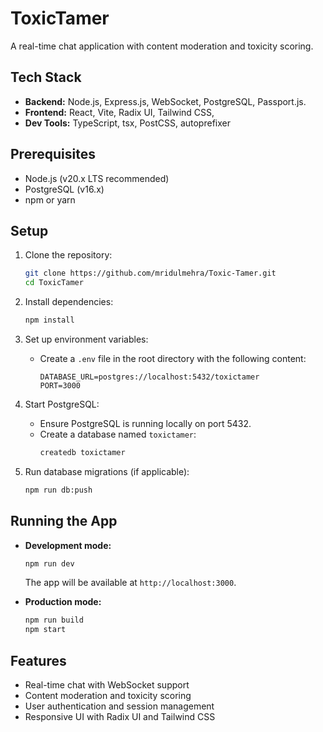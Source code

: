 # ToxicTamer

A real-time chat application with content moderation and toxicity scoring.

## Tech Stack

- **Backend:** Node.js, Express.js, WebSocket, PostgreSQL, Passport.js.
- **Frontend:** React, Vite, Radix UI, Tailwind CSS, 
- **Dev Tools:** TypeScript, tsx, PostCSS, autoprefixer

## Prerequisites

- Node.js (v20.x LTS recommended)
- PostgreSQL (v16.x)
- npm or yarn

## Setup

1. Clone the repository:
   ```sh
   git clone https://github.com/mridulmehra/Toxic-Tamer.git
   cd ToxicTamer
   ```

2. Install dependencies:
   ```sh
   npm install
   ```

3. Set up environment variables:
   - Create a `.env` file in the root directory with the following content:
     ```
     DATABASE_URL=postgres://localhost:5432/toxictamer
     PORT=3000
     ```

4. Start PostgreSQL:
   - Ensure PostgreSQL is running locally on port 5432.
   - Create a database named `toxictamer`:
     ```sh
     createdb toxictamer
     ```

5. Run database migrations (if applicable):
   ```sh
   npm run db:push
   ```

## Running the App

- **Development mode:**
  ```sh
  npm run dev
  ```
  The app will be available at `http://localhost:3000`.

- **Production mode:**
  ```sh
  npm run build
  npm start
  ```

## Features

- Real-time chat with WebSocket support
- Content moderation and toxicity scoring
- User authentication and session management
- Responsive UI with Radix UI and Tailwind CSS

